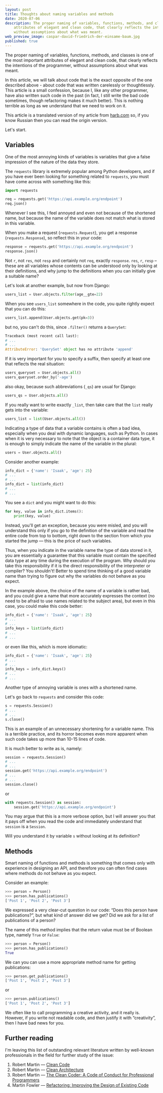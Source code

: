 ```yaml
---
layout: post
title: Thoughts about naming variables and methods
date: 2020-07-06
description: The proper naming of variables, functions, methods, and classes is one of the most important 
    attributes of elegant and clean code, that clearly reflects the intentions of the programmer,
    without assumptions about what was meant.
web_preview_image: caspar-david-friedrich-der-einsame-baum.jpg
published: true
---
```


The proper naming of variables, functions, methods, and classes is one of the most important 
attributes of elegant and clean code, that clearly reflects the intentions of the programmer, 
without assumptions about what was meant.

In this article, we will talk about code that is the exact opposite of the one described
above - about code that was written carelessly or thoughtlessly.
This article is a small confession, because I, like any other programmer, have also written such 
code in the past (in fact, I still write the bad code sometimes, though refactoring makes it much better).
This is nothing terrible as long as we understand that we need to work on it.

This article is a translated version of my article from [harb.com](https://habr.com/ru/post/508238/) so, 
if you know Russian then you can read the origin version.

Let's start.

## Variables

One of the most annoying kinds of variables is variables that give a false impression 
of the nature of the data they store.

The `requests` library is extremely popular among Python developers, and if you have ever been 
looking for something related to `requests`, you must have come across with something like this:

```python
import requests

req = requests.get('https://api.example.org/endpoint')
req.json()
```

Whenever I see this, I feel annoyed and even not because of the shortened name, but because 
the name of the variable does not match what is stored in this variable.

When you make a request (`requests.Request`), you get a response (`requests.Response`), 
so reflect this in your code:

```python
response = requests.get('https://api.example.org/endpoint')
response.json()
```

Not `r`, not `res`, not `resp` and certainly not `req`, exactly `response`. `res`, `r`, `resp` – these are all 
variables whose contents can be understood only by looking at their definitions, and why jump to the definitions 
when you can initially give a suitable name?

Let's look at another example, but now from Django:

```python
users_list = User.objects.filter(age__gte=22)
```

When you see `users_list` somewhere in the code, you quite rightly expect that you can do this:

```python
users_list.append(User.objects.get(pk=3))
```

but no, you can't do this, since `.filter()` returns a `QuerySet`:

```python
Traceback (most recent call last):
# ...
# ...
AttributeError: 'QuerySet' object has no attribute 'append'
```

If it is very important for you to specify a suffix, then specify at least one that reflects the real situation:

```python
users_queryset = User.objects.all()
users_queryset.order_by('-age')
```

also okay, because such abbreviations (`_qs`) are usual for Django:

```python
users_qs = User.objects.all()
```


If you really want to write exactly `_list`, then take care that the `list` really gets into the variable:

```python
users_list = list(User.objects.all())
```

Indicating a type of data that a variable contains is often a bad idea, especially when you deal with 
dynamic languages, such as Python. In cases when it is very necessary to note that the object is a 
container data type, it is enough to simply indicate the name of the variable in the plural:

```python
users = User.objects.all()
```

Consider another example:

```python
info_dict = {'name': 'Isaak', 'age': 25}
# ...
# ... 
info_dict = list(info_dict)
# ...
# ...
```

You see a `dict` and you might want to do this:

```python
for key, value in info_dict.items():
    print(key, value)
```

Instead, you'll get an exception, because you were misled, and you will understand this only 
if you go to the definition of the variable and read the entire code from top to bottom,
right down to the section from which you started the jump — this is the price of such variables.
 
Thus, when you indicate in the variable name the type of data stored in it, you are essentially a 
guarantee that this variable must contain the specified data type at any time during the execution of the program. 
Why should you take this responsibility if it is the direct responsibility of the interpreter or compiler? 
You shouldn't! Better to spend time thinking of a good variable name than trying to figure out why the 
variables do not behave as you expect.

In the example above, the choice of the name of a variable is rather bad, and you could give a 
name that more accurately expresses the context (no need to be afraid to use names related to the subject area),
but even in this case, you could make this code better:

```python
info_dict = {'name': 'Isaak', 'age': 25}
# ...
# ... 
info_keys = list(info_dict)
# ...
# ...
```

or even like this, which is more idiomatic:

```python
info_dict = {'name': 'Isaak', 'age': 25}
# ...
# ... 
info_keys = info_dict.keys()
# ...
# ...
```

Another type of annoying variable is ones with a shortened name.

Let's go back to `requests` and consider this code:

```python
s = requests.Session()
# ...
# ... 
s.close()
```

This is an example of an unnecessary shortening for a variable name. 
This is a terrible practice, and its horror becomes even more apparent when such code 
takes up more than 10-15 lines of code.

It is much better to write as is, namely:

```python
session = requests.Session()
# ...
# ...
session.get('https://api.example.org/endpoint')
# ...
# ...
session.close()
```

or 

```python
with requests.Session() as session:
    session.get('https://api.example.org/endpoint')
```

You may argue that this is a more verbose option, but I will answer you that it pays off when 
you read the code and immediately understand that `session` is a `Session`. 

Will you understand it by variable `s` without looking at its definition?


## Methods

Smart naming of functions and methods is something that comes only with experience in designing an API,
and therefore you can often find cases where methods do not behave as you expect.

Consider an example:

```python
>>> person = Person()
>>> person.has_publications()
['Post 1', 'Post 2', 'Post 3']
```

We expressed a very clear-cut question in our code: “Does this person have publications?”, 
but what kind of answer did we get? Did we ask for a list of publications of a person?

The name of this method implies that the return value must be of Boolean type, namely `True` or `False`:

```python
>>> person = Person()
>>> person.has_publications()
True
```

We can you can use a more appropriate method name for getting publications:

```python
>>> person.get_publications()
['Post 1', 'Post 2', 'Post 3']
```

or

```python
>>> person.publications()
['Post 1', 'Post 2', 'Post 3']
```

We often like to call programming a creative activity, and it really is. 
However, if you write not readable code, and then justify it with “creativity”, then I have bad news for you.


## Further reading

I'm leaving this  list of outstanding relevant literature written by well-known 
professionals in the field for further study of the issue:

1. Robert Martin — [Clean Code](https://amzn.to/3e1K2iX)
2. Robert Martin — [Clean Architecture](https://amzn.to/2VLWw7S)
3. Robert Martin — [The Clean Coder: A Code of Conduct for Professional Programmers](https://amzn.to/3e2iSZg)
4. Martin Fowler — [Refactoring: Improving the Design of Existing Code](https://bit.ly/2NTEaOa)
